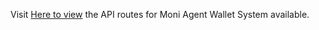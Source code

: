 Visit [Here to view](https://documenter.getpostman.com/view/9202347/UVBznUvC) the API routes for Moni Agent Wallet System available.